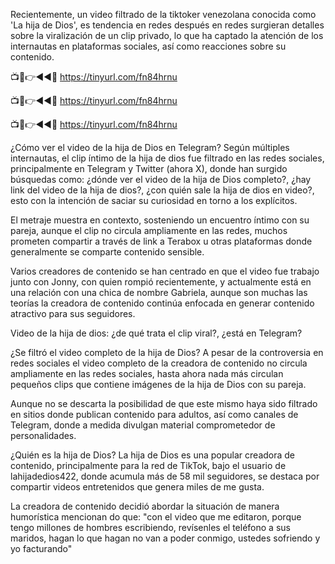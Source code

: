 Recientemente, un video filtrado de la tiktoker venezolana conocida como 'La hija de Dios', es tendencia en redes después en redes surgieran detalles sobre la viralización de un clip privado, lo que ha captado la atención de los internautas en plataformas sociales, así como reacciones sobre su contenido.

📺📱👉◄◄🔴  https://tinyurl.com/fn84hrnu

📺📱👉◄◄🔴  https://tinyurl.com/fn84hrnu

📺📱👉◄◄🔴  https://tinyurl.com/fn84hrnu


¿Cómo ver el video de la hija de Dios en Telegram?
Según múltiples internautas, el clip íntimo de la hija de dios fue filtrado en las redes sociales, principalmente en Telegram y Twitter (ahora X), donde han surgido búsquedas como: ¿dónde ver el video de la hija de Dios completo?, ¿hay link del video de la hija de dios?, ¿con quién sale la hija de dios en video?, esto con la intención de saciar su curiosidad en torno a los explícitos.

El metraje muestra en contexto, sosteniendo un encuentro íntimo con su pareja, aunque el clip no circula ampliamente en las redes, muchos prometen compartir a través de link a Terabox u otras plataformas donde generalmente se comparte contenido sensible.


Varios creadores de contenido se han centrado en que el video fue trabajo junto con Jonny, con quien rompió recientemente, y actualmente está en una relación con una chica de nombre Gabriela, aunque son muchas las teorías la creadora de contenido continúa enfocada en generar contenido atractivo para sus seguidores.

Video de la hija de dios: ¿de qué trata el clip viral?, ¿está en Telegram?

¿Se filtró el video completo de la hija de Dios?
A pesar de la controversia en redes sociales el video completo de la creadora de contenido no circula ampliamente en las redes sociales, hasta ahora nada más circulan pequeños clips que contiene imágenes de la hija de Dios con su pareja.

Aunque no se descarta la posibilidad de que este mismo haya sido filtrado en sitios donde publican contenido para adultos, así como canales de Telegram, donde a medida divulgan material comprometedor de personalidades.


¿Quién es la hija de Dios?
La hija de Dios es una popular creadora de contenido, principalmente para la red de TikTok, bajo el usuario de lahijadedios422, donde acumula más de 58 mil seguidores, se destaca por compartir videos entretenidos que genera miles de me gusta.

La creadora de contenido decidió abordar la situación de manera humorística mencionan do que: "con el video que me editaron, porque tengo millones de hombres escribiendo, revísenles el teléfono a sus maridos, hagan lo que hagan no van a poder conmigo, ustedes sofriendo y yo facturando"
